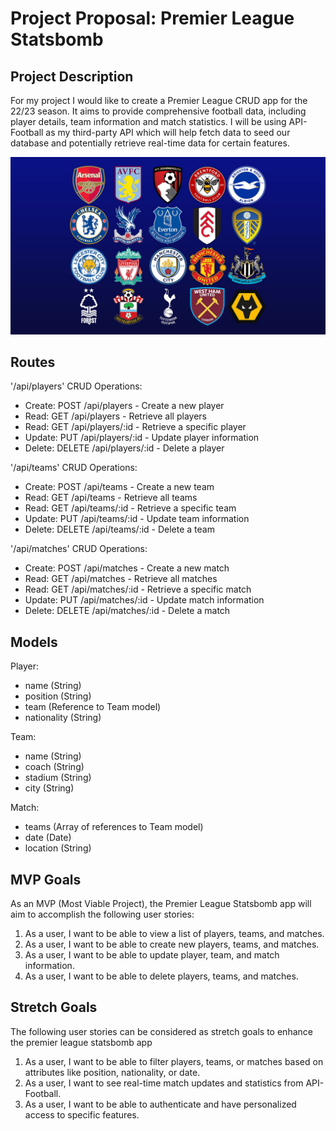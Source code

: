 # Project Proposal: Premier League Statsbomb
## Project Description
For my project I would like to create a Premier League CRUD app for the 22/23 season. It aims to 
provide comprehensive football data, including player details, team information and match statistics. I will be using API-Football as my third-party API which will help fetch data to seed our database and potentially retrieve real-time data for certain features.

![Image](pl.jpg)

## Routes
'/api/players'
CRUD Operations:
-  Create: POST /api/players - Create a new player
-  Read: GET /api/players - Retrieve all players
-  Read: GET /api/players/:id - Retrieve a specific player
-  Update: PUT /api/players/:id - Update player information
-  Delete: DELETE /api/players/:id - Delete a player

'/api/teams'
CRUD Operations:
-  Create: POST /api/teams - Create a new team
-  Read: GET /api/teams - Retrieve all teams
-  Read: GET /api/teams/:id - Retrieve a specific team
-  Update: PUT /api/teams/:id - Update team information
-  Delete: DELETE /api/teams/:id - Delete a team

'/api/matches'
CRUD Operations:
-  Create: POST /api/matches - Create a new match
-  Read: GET /api/matches - Retrieve all matches
-  Read: GET /api/matches/:id - Retrieve a specific match
-  Update: PUT /api/matches/:id - Update match information
-  Delete: DELETE /api/matches/:id - Delete a match

## Models
Player:
- name (String)
- position (String)
- team (Reference to Team model)
- nationality (String)

Team:
- name (String)
- coach (String)
- stadium (String)
- city (String)

Match:
- teams (Array of references to Team model)
- date (Date)
- location (String)

## MVP Goals
As an MVP (Most Viable Project), the Premier League Statsbomb app will aim to accomplish the following user stories:

1. As a user, I want to be able to view a list of players, teams, and matches.
2. As a user, I want to be able to create new players, teams, and matches.
3. As a user, I want to be able to update player, team, and match information.
4. As a user, I want to be able to delete players, teams, and matches.

## Stretch Goals
The following user stories can be considered as stretch goals to enhance the premier league statsbomb app

1. As a user, I want to be able to filter players, teams, or matches based on attributes like position, nationality, or date.
2. As a user, I want to see real-time match updates and statistics from API-Football.
3. As a user, I want to be able to authenticate and have personalized access to specific features.